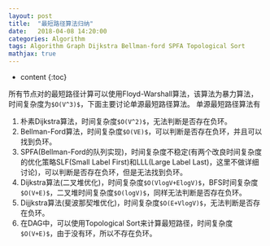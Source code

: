 ```yaml
---
layout: post
title:  "最短路径算法归纳"
date:   2018-04-08 14:20:00
categories: Algorithm 
tags: Algorithm Graph Dijkstra Bellman-ford SPFA Topological Sort
mathjax: true
---
```


* content
{:toc}

所有节点对的最短路径计算可以使用Floyd-Warshall算法，该算法为暴力算法，时间复杂度为`$O(V^3)$`，下面主要讨论单源最短路径算法。
单源最短路径算法有
1.	朴素Dijkstra算法，时间复杂度`$O(V^2)$`，无法判断是否存在负环。
2.	Bellman-Ford算法，时间复杂度`$O(VE)$`，可以判断是否存在负环，并且可以找到负环。
3.	SPFA(Bellman-Ford的队列实现)，时间复杂度不稳定(有两个改良时间复杂度的优化策略SLF(Small Label First)和LLL(Large Label Last)，这里不做详细讨论)，可以判断是否存在负环，但是无法找到负环。
4.	Dijkstra算法(二叉堆优化)，时间复杂度`$O(VlogV+ElogV)$`，BFS时间复杂度`$O(V+E)$`，二叉堆时间复杂度`$O(logV)$`，同样无法判断是否存在负环。
5.	Dijjkstra算法(斐波那契堆优化)，时间复杂度`$O(E+VlogV)$`，无法判断是否存在负环。
6.	在DAG中，可以使用Topological Sort来计算最短路径，时间复杂度`$O(V+E)$`，由于没有环，所以不存在负环。
